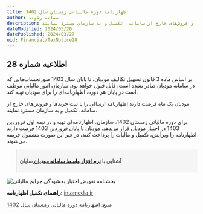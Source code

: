 ```yaml
---
title: اظهارنامه دوره مالیاتی زمستان سال 1402
author: سمانه رشوند
description: مودیان یک ماه فرصت دارند اظهارنامه ارسالی را با ثبت خریدها و فروش‌های خارج از سامانه، تکمیل و به سازمان مسترد نمایند.
dateModified: 2024/05/20
datePublished: 2024/03/27
uid: Financial/TaxNotice28
---
```


## اطلاعیه شماره 28

بر اساس ماده 3 قانون تسهیل تکالیف مودیان، تا پایان سال 1403 صورتحساب‌هایی که در سامانه مودیان صادر نشده است، قابل قبول خواهد بود.
سازمان امور مالیاتی موظف است در پایان هر دوره، اظهارنامه‌ای را برای مودیان تهیه کند.

مودیان یک ماه فرصت دارند اظهارنامه ارسالی را با ثبت خریدها و فروش‌های خارج از سامانه، تکمیل و به سازمان مسترد نمایند. 

برای دوره مالیاتی زمستان 1402، سازمان، اظهارنامه‌ای تهیه و در نیمه اول فروردین 1403 در اختیار مودیان قرار می‌دهد. مودیان تا پایان فروردین 1403 فرصت دارند اظهارنامه را ویرایش، تکمیل و مالیات را پرداخت کنند، در غیر این صورت مشمول جریمه می‌شوند.

<blockquote style="background-color:#f5f5f5; padding:0.5rem">
<p><strong>آشنایی با <a href="https://www.hooshkar.com/Software/Sayan/Module/TpTaxGov" target="_blank">نرم افزار واسط سامانه مودیان
</a> سایان</strong></p></blockquote>

![بخشنامه تفویض اختیار بخشودگی جرایم مالیاتی](./Images/TaxNotice28.webp)

**راهنمای تکمیل اظهارنامه:** <a href="https://www.intamedia.ir" target="_blank">intamedia.ir</a>

منبع: <a href="https://www.intamedia.ir/news/%D8%A7%D8%B7%D9%84%D8%A7%D8%B9%DB%8C%D9%87_%D8%B4%D9%85%D8%A7%D8%B1%D9%87_28_%D9%82%D8%A7%D8%A8%D9%84-%D8%AA%D9%88%D8%AC%D9%87-%D9%85%D9%88%D8%AF%DB%8C%D8%A7%D9%86-%D9%86%D8%B8%D8%A7%D9%85-%D9%85%D8%A7%D9%84%DB%8C%D8%A7%D8%AA-%D8%A8%D8%B1-%D8%A7%D8%B1%D8%B2%D8%B4-%D8%A7%D9%81%D8%B2%D9%88%D8%AF%D9%87" target="_blank">اظهارنامه دوره مالیاتی زمستان سال 1402</a>